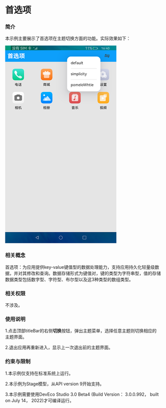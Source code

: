 #  首选项

### 简介

本示例主要展示了首选项在主题切换方面的功能。实际效果如下：

![](screenshots/devices/default.png)

### 相关概念

首选项：为应用提供key-value键值型的数据处理能力，支持应用持久化轻量级数据，并对其修改和查询。数据存储形式为键值对，键的类型为字符串型，值的存储数据类型包括数字型、字符型、布尔型以及这3种类型的数组类型。

### 相关权限

不涉及。

### 使用说明

1.点击顶部titleBar的右侧**切换**按钮，弹出主题菜单，选择任意主题则切换相应的主题界面。

2.退出应用再重新进入，显示上一次退出前的主题界面。

### 约束与限制

1.本示例仅支持在标准系统上运行。

2.本示例为Stage模型，从API version 9开始支持。

3.本示例需要使用DevEco Studio 3.0 Beta4 (Build Version： 3.0.0.992， built on July 14， 2022)才可编译运行。